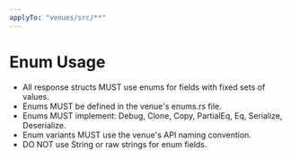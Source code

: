 ```yaml
---
applyTo: "venues/src/**"
---
```


# Enum Usage

- All response structs MUST use enums for fields with fixed sets of values.
- Enums MUST be defined in the venue's enums.rs file.
- Enums MUST implement: Debug, Clone, Copy, PartialEq, Eq, Serialize, Deserialize.
- Enum variants MUST use the venue's API naming convention.
- DO NOT use String or raw strings for enum fields.
